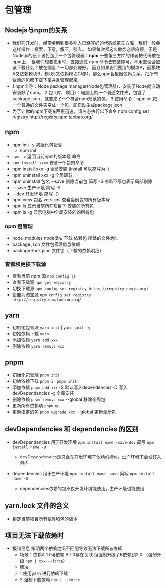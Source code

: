 # 包管理

## Nodejs与npm的关系

- 我们在开发时，经常会用到很多别人已经写好的代码或第三方库，我们一般会这样操作：搜索，下载，解压，引入。
  如果每次都这么做势必很麻烦，于是Node.js的设计者打造了一个包管理器：**npm** 一些第三方库的作者把代码放在npm上，
  当我们想要使用时，直接通过 npm 命令去安装即可，不用去理会应该下载什么？放在哪里？一切都处理好。
  而且如果我们要用的模块A，而模块A又依赖模块B，模块B又依赖模块C和D，那么npm会根据依赖关系，把所有依赖的包都下载下来并且管理起来。
- 1.npm全称：Node package manager(Node包管理器)，安装了Node就自动安装好了npm。
  2.包（库、项目）：电脑上的一个普通文件夹，包含了package.json，就变成了一个符合npm规范的包。
  3.使用命令：npm init把一个普通的文件夹变成一个包，即自动生成package.json
- 为了让你的npm下载东西更迅速，请务必执行以下命令 npm config set registry <http://registry.npm.taobao.org/>

## npm

- npm init -y 初始化包管理
  - npm init
- `npm -v`   返回当前npm的版本号   命令
- `npm install xxxx`  安装一个包的命令
- npm  install    xxx -g  全局安装  (install 可以简写为 i)
- npm  uninstall  xxx -g  全局卸载
- npm  uninstall 包名 --save   删除当前包 简写 -S 省略不写也表示局部删除
- --save 生产环境 简写 -S
- --dev 开发环境  简写 -D
- npm view  包名 versions  查看当前包的所有版本号
- npm ls 显示当前所在项目下 安装的所有包
- npm ls -g 显示电脑中全局安装的的所有包

### npm  包管理

- node_modules         node模块 下载 依赖包 所处的文件地址
- package.json         文件包管理信息依赖
- package-lock.json    文件锁（下载的依赖明细）

### 查看和更换下载源

- 查看当前 npm 源 `npm config ls`
- 查看下载源 `npm get registry`
- 切换下载源 `npm config set registry https://registry.npmjs.org/`
- 设置为淘宝源 `npm config set registry http://registry.npm.taobao.org/`

## yarn

- 初始化包管理  `yarn init` | `yarn init -y`
- 初始依赖下载     `yarn`
- 添加依赖     `yarn add xxx`
- 删除依赖     `yarn remove xxx`

## pnpm

- 初始化包管理  `pnpm init`
- 初始依赖下载  `pnpm i` | `pnpm init`
- 添加依赖     `pnpm add xxx`     -S  默认写入dependencies  -D 写入devDependencies  -g 全局安装
- 删除依赖     `pnpm remove xxx`  --global 移除全局包
- 更新所有依赖项 `pnpm up`
- 更新指定的包  `pnpm upgrade xxx`  --global 更新全局包

## devDependencies 和 dependencies 的区别

- devDependencies 用于开发环境  `npm install name -save-dev` 简写 `npm install name -D`
  - devDependencies是只会在开发环境下依赖的模块，生产环境不会被打入包内

- dependencies 用于生产环境     `npm install name -save` 简写 `npm install name -S`
  - dependencies依赖的包不仅开发环境能使用，生产环境也能使用

## yarn.lock 文件的含义

- 锁定当前项目所有依赖和包的版本

## 项目无法下载依赖时
- 报错信息 指明两个依赖之间不匹配导致无法下载所有依赖
  - 场景：依赖A 1.0与依赖 B 1.0存在关联 但强制升级了B依赖到2.0 （强制升级 `npm i xxx --force`）
  - 解决
  - 1.使用yarn 进行依赖下载
  - 2.强制下载依赖 `npm i --force`
